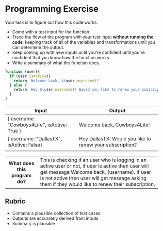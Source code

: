# Programming Exercise

Your task is to figure out how this code works.

* Come with a test input for the function.
* Trace the flow of the program with your test input **without running the code**, keeping track of all of the variables and transformations until you can determine the output.
* Keep coming up with new inputs until you're confident until you're confident that you know how the function works.
* Write a summary of what the function does.

```js
function (user){
  if (user.isActive){
    return `Welcome back, ${user.username}!`
  } else {
    return `Hey ${user.username}! Would you like to renew your subscription?`
  }
}
```

| Input | Output |
| ----- | ------ |
|   { username: "Cowboys4Life", isActive: True }     |   Welcome back, Cowboys4Life!            | 
|   { username: "DallasTX", isActive: False}     |    Hey DallasTX! Would you like to renew your subscription?    | 
|       |        | 

<table>
  <tr>
    <th>What does this program do?</th>
    <td>This is checking if an user who is logging in an active user or not, if user is active then user will get message Welcome back, (username).
If user is not active then user will get message asking them if they would like to renew their subscription. </td>
  </tr>
</table>

## Rubric

* Contains a plausible collection of test cases
* Outputs are accurately derived from inputs
* Summary is plausible
